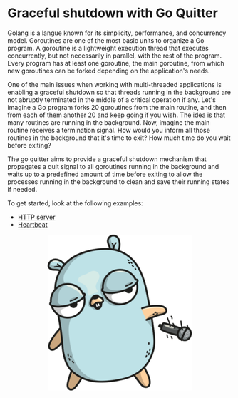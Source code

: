 # Graceful shutdown with Go Quitter

Golang is a langue known for its simplicity, performance, and concurrency model. Goroutines are one of the most basic units to organize a Go program. A goroutine is a lightweight execution thread that executes concurrently, but not necessarily in parallel, with the rest of the program. Every program has at least one goroutine, the main goroutine, from which new goroutines can be forked depending on the application's needs.

One of the main issues when working with multi-threaded applications is enabling a graceful shutdown so that threads running in the background are not abruptly terminated in the middle of a critical operation if any. Let's imagine a Go program forks 20 goroutines from the main routine, and then from each of them another 20 and keep going if you wish. The idea is that many routines are running in the background. Now, imagine the main routine receives a termination signal. How would you inform all those routines in the background that it's time to exit? How much time do you wait before exiting? 

The go quitter aims to provide a graceful shutdown mechanism that propagates a quit signal to all goroutines running in the background and waits up to a predefined amount of time before exiting to allow the processes running in the background to clean and save their running states if needed.

To get started, look at the following examples:

- [HTTP server](example/http_server/http_server.go)
- [Heartbeat](example/heartbeat/heartbeat.go)

<p align="center">
  <img src="img/golang.png"/>
</p>
